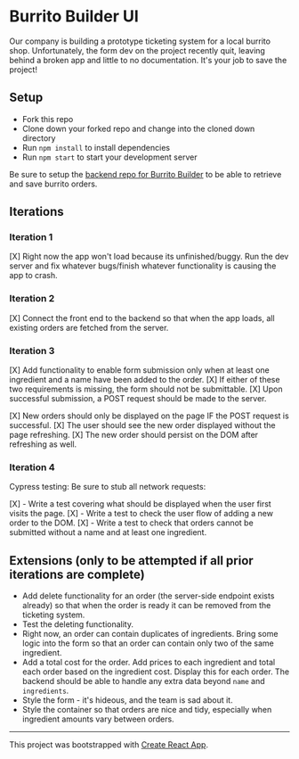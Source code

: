 # Burrito Builder UI

Our company is building a prototype ticketing system for a local burrito shop. Unfortunately, the form dev on the project recently quit, leaving behind a broken app and little to no documentation. It's your job to save the project!

## Setup

- Fork this repo
- Clone down your forked repo and change into the cloned down directory
- Run `npm install` to install dependencies
- Run `npm start` to start your development server

Be sure to setup the [backend repo for Burrito Builder](https://github.com/turingschool-examples/burrito-builder-api) to be able to retrieve and save burrito orders.

## Iterations

### Iteration 1

[X] Right now the app won't load because its unfinished/buggy. Run the dev server and fix whatever bugs/finish whatever functionality is causing the app to crash. 

### Iteration 2

[X] Connect the front end to the backend so that when the app loads, all existing orders are fetched from the server.

### Iteration 3

[X] Add functionality to enable form submission only when at least one ingredient and a name have been added to the order. 
[X] If either of these two requirements is missing, the form should not be submittable. 
[X] Upon successful submission, a POST request should be made to the server.

[X] New orders should only be displayed on the page IF the POST request is successful. 
[X] The user should see the new order displayed without the page refreshing. 
[X] The new order should persist on the DOM after refreshing as well.

### Iteration 4

Cypress testing: Be sure to stub all network requests:  

[X] - Write a test covering what should be displayed when the user first visits the page.
[X] - Write a test to check the user flow of adding a new order to the DOM.
[X] - Write a test to check that orders cannot be submitted without a name and at least one ingredient.


## Extensions (only to be attempted if all prior iterations are complete)

- Add delete functionality for an order (the server-side endpoint exists already) so that when the order is ready it can be removed from the ticketing system.
- Test the deleting functionality.
- Right now, an order can contain duplicates of ingredients. Bring some logic into the form so that an order can contain only two of the same ingredient.
- Add a total cost for the order. Add prices to each ingredient and total each order based on the ingredient cost. Display this for each order. The backend should be able to handle any extra data beyond `name` and `ingredients`.
- Style the form - it's hideous, and the team is sad about it.
- Style the container so that orders are nice and tidy, especially when ingredient amounts vary between orders.

---

This project was bootstrapped with [Create React App](https://github.com/facebook/create-react-app).
